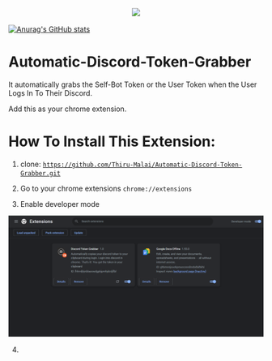 <p align="center">
  <img src="https://capsule-render.vercel.app/api?text=Hey Everyone!🕹️&animation=fadeIn&type=waving&color=gradient&height=100"/>
</p>


[![Anurag's GitHub stats](https://github-readme-stats.vercel.app/api?username=Thiru-Malai)](https://github.com/anuraghazra/github-readme-stats)

  
# Automatic-Discord-Token-Grabber
 It automatically grabs the Self-Bot Token or the User Token when the User Logs In To Their Discord.
 
 Add this as your chrome extension.


# How To Install This Extension:

 1. clone: <code>https://github.com/Thiru-Malai/Automatic-Discord-Token-Grabber.git</code>

 2. Go to your chrome extensions <code>chrome://extensions</code>

 3. Enable developer mode
 <img src="/temp/developerMode.PNG"/>

 4.   
